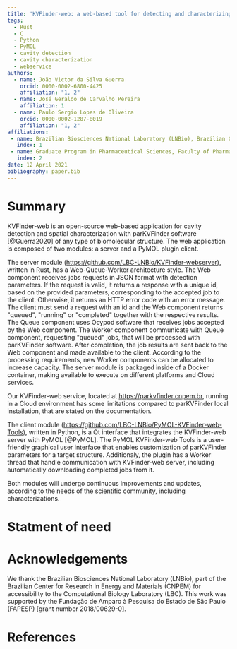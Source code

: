 ```yaml
---
title: 'KVFinder-web: a web-based tool for detecting and characterizing cavities in biomolecules'
tags:
  - Rust
  - C
  - Python
  - PyMOL
  - cavity detection
  - cavity characterization
  - webservice
authors:
  - name: João Victor da Silva Guerra
    orcid: 0000-0002-6800-4425
    affiliation: "1, 2"
  - name: José Geraldo de Carvalho Pereira
    affiliation: 1
  - name: Paulo Sergio Lopes de Oliveira
    orcid: 0000-0002-1287-8019
    affiliation: "1, 2"
affiliations:
 - name: Brazilian Biosciences National Laboratory (LNBio), Brazilian Center for Research in Energy and Materials (CNPEM), Campinas 13083-100, SP, Brazil
   index: 1
 - name: Graduate Program in Pharmaceutical Sciences, Faculty of Pharmaceutic Sciences, University of Campinas, Campinas, SP, Brazil
   index: 2
date: 12 April 2021
bibliography: paper.bib
---
```


# Summary

KVFinder-web is an open-source web-based application for cavity detection and spatial characterization with parKVFinder software [@Guerra2020] of any type of biomolecular structure. The web application is composed of two modules: a server and a PyMOL plugin client.

The server module (https://github.com/LBC-LNBio/KVFinder-webserver), written in Rust, has a Web-Queue-Worker architecture style. The Web component receives jobs requests in JSON format with detection parameters. If the request is valid, it returns a response with a unique id, based on the provided parameters, corresponding to the accepted job to the client. Otherwise, it returns an HTTP error code with an error message. The client must send a request with an id and the Web component returns "queued", "running" or "completed" together with the respective results. The Queue component uses Ocypod software that receives jobs accepted by the Web component. The Worker component communicate with Queue component, requesting "queued" jobs, that will be processed with parKVFinder software. After completion, the job results are sent back to the Web component and made available to the client. According to the processing requirements, new Worker components can be allocated to increase capacity. The server module is packaged inside of a Docker container, making available to execute on different platforms and Cloud services.

Our KVFinder-web service, located at https://parkvfinder.cnpem.br, running in a Cloud environment has some limitations compared to parKVFinder local installation, that are stated on the documentation.

The client module (https://github.com/LBC-LNBio/PyMOL-KVFinder-web-Tools), written in Python, is a Qt interface that integrates the KVFinder-web server with PyMOL [@PyMOL]. The PyMOL KVFinder-web Tools is a user-friendly graphical user interface that enables customization of parKVFinder parameters for a target structure. Additionaly, the plugin has a Worker thread that handle communication with KVFinder-web server, including automatically downloading completed jobs from it.

Both modules will undergo continuous improvements and updates, according to the needs of the scientific community, including characterizations.

# Statment of need

# Acknowledgements

We thank the Brazilian Biosciences National Laboratory (LNBio), part of the Brazilian Center for Research in Energy and Materials (CNPEM) for accessibility to the Computational Biology Laboratory (LBC). This work was supported by the Fundação de Amparo à Pesquisa do Estado de São Paulo (FAPESP) [grant number 2018/00629-0].

# References
